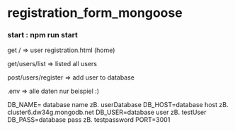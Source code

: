 # registration_form_mongoose

### start : npm run start

get / => user registration.html (home)

get/users/list  => listed all users

post/users/register => add user to database

.env => alle daten nur beispiel :)

DB_NAME= database name zB.   userDatabase
DB_HOST=database host zB.    cluster6.dw34g.mongodb.net 
DB_USER=database user zB.    testUser
DB_PASS=database pass zB.    testpassword
PORT=3001
